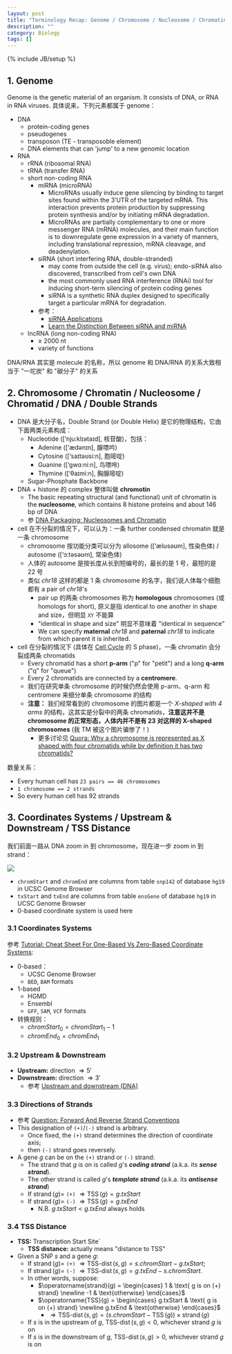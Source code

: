 ```yaml
---
layout: post
title: "Terminology Recap: Genome / Chromosome / Nucleosome / Chromatin / Chromatid / DNA / Double Strands / Coordinates System / Upstream & Downstream / TSS Distance"
description: ""
category: Biology
tags: []
---
```

{% include JB/setup %}

## 1. Genome 

Genome is the genetic material of an organism. It consists of DNA, or RNA in RNA viruses. 具体说来，下列元素都属于 genome：

- DNA
    - protein-coding genes
    - pseudogenes
    - transposon (TE - transposoble element)
    - DNA elements that can 'jump' to a new genomic location
- RNA
    - rRNA (ribosomal RNA)
    - tRNA (transfer RNA)
    - short non-coding RNA
        - miRNA (microRNA)
            - MicroRNAs usually induce gene silencing by binding to target sites found within the 3’UTR of the targeted mRNA. This interaction prevents protein production by suppressing protein synthesis and/or by initiating mRNA degradation.
            - MicroRNAs are partially complementary to one or more messenger RNA (mRNA) molecules, and their main function is to downregulate gene expression in a variety of manners, including translational repression, mRNA cleavage, and deadenylation.
        - siRNA (short interfering RNA, double-stranded)
            - may come from outside the cell (e.g. virus); endo-siRNA also discovered, transcribed from cell's own DNA
            - the most commonly used RNA interference (RNAi) tool for inducing short-term silencing of protein coding genes
            - siRNA is a synthetic RNA duplex designed to specifically target a particular mRNA for degradation.
        - 参考：
            - [siRNA Applications](http://dharmacon.gelifesciences.com/applications/rna-interference/sirna/?rdr=true&LangType=2052&pageid=2147484497)
            - [Learn the Distinction Between siRNA and miRNA](https://www.thebalance.com/the-differences-between-sirna-and-mirna-375536)
    - lncRNA (long non-coding RNA)
        - $\ge$ 2000 nt
        - variety of functions

DNA/RNA 其实是 molecule 的名称，所以 genome 和 DNA/RNA 的关系大致相当于 "一坨炭" 和 "碳分子" 的关系

## 2. Chromosome / Chromatin / Nucleosome / Chromatid / DNA / Double Strands

- DNA 是大分子名，Double Strand (or Double Helix) 是它的物理结构，它由下面两类元素构成：
    - Nucleotide ([‘nju:klɪətaɪd], 核苷酸)，包括：
        - Adenine ([‘ædənɪn], 腺嘌吟)
        - Cytosine ([‘saɪtəʊsi:n], 胞嘧啶)
        - Guanine ([‘gwɑ:ni:n], 鸟嘌呤)
        - Thymine ([‘θaɪmi:n], 胸腺嘧啶)
    - Sugar-Phosphate Backbone
- DNA + histone 的 complex 整体叫做 **chromotin**
    - The basic repeating structural (and functional) unit of chromatin is the **nucleosome**, which contains 8 histone proteins and about 146 bp of DNA
    - 参 [DNA Packaging: Nucleosomes and Chromatin](https://www.nature.com/scitable/topicpage/dna-packaging-nucleosomes-and-chromatin-310)
- cell 在不分裂的情况下，可以认为：一条 further condensed chromatin 就是一条 chromosome
    - chromosome 按功能分类可以分为 allosome ([‘ælʊsəʊm], 性染色体) / autosome ([‘ɔ:təsəʊm], 常染色体)
    - 人体的 autosome 是按长度从长到短编号的，最长的是 1 号，最短的是 22 号
    - 类似 _chr18_ 这样的都是 1 条 chromosome 的名字，我们说人体每个细胞都有 a pair of _chr18_'s
        - pair up 的两条 chromosomes 称为 **homologous** chromosomes (或 homologs for short), 原义是指 identical to one another in shape and size，但明显 `XY` 不能算
        - "identical in shape and size" 明显不意味着 "identical in sequence"
        - We can specify **maternal** _chr18_ and **paternal** _chr18_ to indicate from which parent it is inherited.
- cell 在分裂的情况下 (具体在 [Cell Cycle](/biology/2015/07/29/cell-cycle) 的 S phase)，一条 chromatin 会分裂成两条 chromatids
    - Every chromatid has a short **p-arm** ("p" for "petit") and a long **q-arm** ("q" for "queue")
    - Every 2 chromatids are connected by a **centromere**.
    - 我们在研究单条 chromosome 的时候仍然会使用 p-arm、q-arm 和 centromere 来细分单条 chromosome 的结构
    - **注意：** 我们经常看到的 chromosome 的图片都是一个 _X-shaped with 4 arms_ 的结构，这其实是分裂中的两条 chromatids，**注意这并不是 chromosome 的正常形态，人体内并不是有 23 对这样的 X-shaped chromosomes** (我 TM 被这个图片骗惨了！)
        - 更多讨论见 [Quora: Why a chromosome is represented as X shaped with four chromatids while by definition it has two chromatids?](https://www.quora.com/Why-a-chromosome-is-represented-as-X-shaped-with-four-chromatids-while-by-definition-it-has-two-chromatids)

数量关系：

- Every human cell has `23 pairs == 46 chromosomes`
- `1 chromosome == 2 strands`
- So every human cell has 92 strands 

## 3. Coordinates Systems / Upstream & Downstream / TSS Distance

我们前面一路从 DNA zoom in 到 chromosome，现在进一步 zoom in 到 strand：

![](https://farm2.staticflickr.com/1569/26527566606_8d3e8d559b_o_d.png)

- `chromStart` and `chromEnd` are columns from table `snp142` of database `hg19` in UCSC Genome Browser
- `txStart` and `txEnd` are columns from table `ensGene` of database `hg19` in UCSC Genome Browser
- 0-based coordinate system is used here

### 3.1 Coordinates Systems

参考 [Tutorial: Cheat Sheet For One-Based Vs Zero-Based Coordinate Systems](https://www.biostars.org/p/84686/):

- 0-based：
    - UCSC Genome Browser
    - `BED`, `BAM` formats
- 1-based
    - HGMD
    - Ensembl
    - `GFF`, `SAM`, `VCF` formats
- 转换规则：
    - $chromStart_{0} = chromStart_{1} - 1$
    - $chromEnd_{0} = chromEnd_{1}$

### 3.2 Upstream & Downstream

- **Upstream:** direction $\Rightarrow 5'$
- **Downstream:** direction $\Rightarrow 3'$
    - 参考 [Upstream and downstream (DNA)](https://en.wikipedia.org/wiki/Upstream_and_downstream_(DNA))

### 3.3 Directions of Strands

- 参考 [Question: Forward And Reverse Strand Conventions](https://www.biostars.org/p/3423/)
- This designation of `(+)`/`(-)` strand is arbitrary.
    - Once fixed, the `(+)` strand determines the direction of coordinate axis;
    - then `(-)` strand goes reversely.
- A gene $g$ can be on the `(+)` strand or `(-)` strand:
    - The strand that $g$ is on is called $g$'s __*coding strand*__ (a.k.a. its __*sense strand*__).
    - The other strand is called $g$'s __*template strand*__ (a.k.a. its __*antisense strand*__)
    - If $\operatorname{strand}(g) =$ `(+)` $\Rightarrow \operatorname{TSS}(g) = g.txStart$
    - If $\operatorname{strand}(g) =$ `(-)` $\Rightarrow \operatorname{TSS}(g) = g.txEnd$
        - N.B. $g.txStart < g.txEnd$ always holds

### 3.4 TSS Distance

- **TSS:** Transcription Start Site`
    - **TSS distance:** actually means "distance to TSS"
- Given a SNP $s$ and a gene $g$:
    - If $\operatorname{strand}(g) =$ `(+)` $\Rightarrow \operatorname{TSS-dist}(s,g) = s.chromStart - g.txStart$;
    - If $\operatorname{strand}(g) =$ `(-)` $\Rightarrow \operatorname{TSS-dist}(s,g) = g.txEnd - s.chromStart$.
    - In other words, suppose:
        - $\operatorname{strand}(g) = \begin{cases} 1 & \text{ g is on (+) strand} \newline -1 & \text{otherwise} \end{cases}$
        - $\operatorname{TSS}(g) = \begin{cases} g.txStart & \text{ g is on (+) strand} \newline g.txEnd & \text{otherwise} \end{cases}$
            - $\Rightarrow \operatorname{TSS-dist}(s,g) = (s.chromStart - \operatorname{TSS}(g)) \times \operatorname{strand}(g)$
    - If $s$ is in the upstream of $g$, $\operatorname{TSS-dist}(s,g) < 0$, whichever strand $g$ is on
    - If $s$ is in the downstream of $g$, $\operatorname{TSS-dist}(s,g) > 0$, whichever strand $g$ is on


